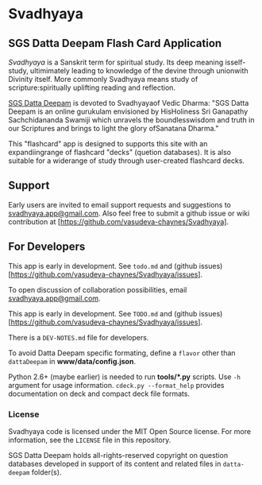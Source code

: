 Svadhyaya
=========

SGS Datta Deepam Flash Card Application
---------------------------------------

*Svadhyaya* is a Sanskrit term for spiritual study. Its deep meaning isself-study, ultimimately leading to knowledge of the devine through unionwith Divinity itself. More commonly Svadhyaya means study of scripture:spiritually uplifting reading and reflection.

[SGS Datta Deepam](http://www.sgsdattadeepam.org) is devoted to Svadhyayaof Vedic Dharma: "SGS Datta Deepam is an online gurukulam envisioned by HisHoliness Sri Ganapathy Sachchidananda Swamiji which unravels the boundlesswisdom and truth in our Scriptures and brings to light the glory ofSanatana Dharma."

This "flashcard" app is designed to supports this site with an expandiingrange of flashcard "decks" (quetion databases). It is also suitable for a widerange of study through user-created flashcard decks.

## Support

Early users are invited to email support requests and suggestions to <svadhyaya.app@gmail.com>. Also feel free to submit a github issue or wiki contribution at [https://github.com/vasudeva-chaynes/Svadhyaya].

## For Developers

This app is early in development. See `todo.md` and (github issues)[https://github.com/vasudeva-chaynes/Svadhyaya/issues].

To open discussion of collaboration possibilities, email <svadhyaya.app@gmail.com>.

This app is early in development.
See `TODO.md` and (github issues)[https://github.com/vasudeva-chaynes/Svadhyaya/issues].

There is a `DEV-NOTES.md` file for developers.

To avoid Datta Deepam specific formating, define a `flavor` other than `dattaDeepam` in **www/data/config.json**.

Python 2.6+ (maybe earlier) is needed to run **tools/*.py** scripts. Use `-h`
argument for usage information. `cdeck.py --format_help` provides documentation
on deck and compact deck file formats.

### License

Svadhyaya code is licensed under the MIT Open Source license. For more information,
see the `LICENSE` file in this repository.

SGS Datta Deepam holds all-rights-reserved copyright on question databases developed in
support of its content and related files in `datta-deepam` folder(s).
